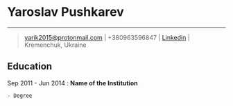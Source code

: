 # Yaroslav Pushkarev

---

> [yarik2015@protonmail.com](mailto:yarik2015@protonmail.com) |
> +380963596847 |
> [Linkedin](https://linkedin.com/username) |
> Kremenchuk, Ukraine

Education
---------

Sep 2011 - Jun 2014
:   **Name of the Institution**

    - Degree
